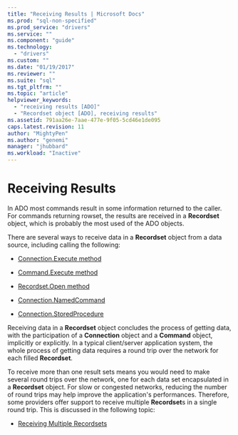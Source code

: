 ```yaml
---
title: "Receiving Results | Microsoft Docs"
ms.prod: "sql-non-specified"
ms.prod_service: "drivers"
ms.service: ""
ms.component: "guide"
ms.technology:
  - "drivers"
ms.custom: ""
ms.date: "01/19/2017"
ms.reviewer: ""
ms.suite: "sql"
ms.tgt_pltfrm: ""
ms.topic: "article"
helpviewer_keywords: 
  - "receiving results [ADO]"
  - "Recordset object [ADO], receiving results"
ms.assetid: 791aa26e-7aae-477e-9f05-5cd46e1de095
caps.latest.revision: 11
author: "MightyPen"
ms.author: "genemi"
manager: "jhubbard"
ms.workload: "Inactive"
---
```

# Receiving Results
In ADO most commands result in some information returned to the caller. For commands returning rowset, the results are received in a **Recordset** object, which is probably the most used of the ADO objects.  
  
 There are several ways to receive data in a **Recordset** object from a data source, including calling the following:  
  
-   [Connection.Execute method](../../../ado/guide/data/creating-and-executing-a-simple-command.md)  
  
-   [Command.Execute method](../../../ado/guide/data/creating-and-executing-a-simple-command.md)  
  
-   [Recordset.Open method](../../../ado/guide/data/creating-and-executing-a-simple-command.md)  
  
-   [Connection.NamedCommand](../../../ado/guide/data/named-commands.md)  
  
-   [Connection.StoredProcedure](../../../ado/guide/data/calling-a-stored-procedure-as-a-method-on-a-connection-object.md)  
  
 Receiving data in a **Recordset** object concludes the process of getting data, with the participation of a **Connection** object and a **Command** object, implicitly or explicitly. In a typical client/server application system, the whole process of getting data requires a round trip over the network for each filled **Recordset**.  
  
 To receive more than one result sets means you would need to make several round trips over the network, one for each data set encapsulated in a **Recordset** object. For slow or congested networks, reducing the number of round trips may help improve the application's performances. Therefore, some providers offer support to receive multiple **Recordset**s in a single round trip. This is discussed in the following topic:  
  
-   [Receiving Multiple Recordsets](../../../ado/guide/data/receiving-multiple-recordsets.md)
